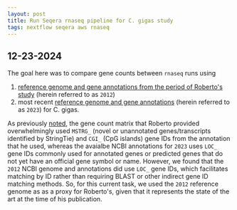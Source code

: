 ```yaml
---
layout: post
title: Run Seqera rnaseq pipeline for C. gigas study
tags: nextflow seqera aws rnaseq
---
```


## 12-23-2024

The goal here was to compare gene counts between `rnaseq` runs using
1. [reference genome and gene annotations from the period of Roberto's study](https://www.ncbi.nlm.nih.gov/datasets/genome/GCA_000297895.1/) (herein referred to as `2012`)
2. most recent [reference genome and gene annotations](https://ncbi.nlm.nih.gov/datasets/genome/GCA_963853765.1/) (herein referred to as `2023`) for C. gigas.

As previously [noted](https://resilience-biomarkers-for-aquaculture.github.io/SW-CGI_ID_matching_attemp_1/), the
gene count matrix that Roberto provided overwhelmingly used `MSTRG_` (novel or unannotated genes/transcripts identified by
StringTie) and `CGI_` (CpG islands) gene IDs from the annotation
that he used, whereas the avaialbe NCBI annotations for `2023` uses `LOC_` gene IDs
commonly used for annotated genes or predicted genes that do not yet have an official gene symbol or name.
However, we found that the `2012` NCBI genome and annotations did use `LOC_` gene IDs, which facilitates matching by ID
rather than requiring BLAST or other indirect gene ID matching methods. So, for this current task, we used the `2012`
reference genome as as a proxy for Roberto's, given that it represents the state of the art at the time of his
publication.

